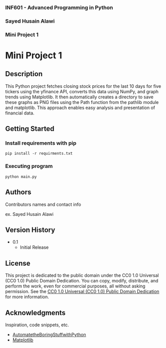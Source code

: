 ### INF601 - Advanced Programming in Python
### Sayed Husain Alawi
### Mini Project 1


# Mini Project 1

## Description

This Python project fetches closing stock prices for the last 10 days for five tickers using the yfinance API, converts this data using NumPy, and graph trends using Matplotlib. It then automatically creates a directory to save these graphs as PNG files using the Path function from the pathlib module and matplotlib. This approach enables easy analysis and presentation of financial data.

## Getting Started

### Install requirements with pip

```
pip install -r requirments.txt
```

### Executing program

```
python main.py
```

## Authors

Contributors names and contact info

ex. Sayed Husain Alawi

## Version History

* 0.1
    * Initial Release

## License

This project is dedicated to the public domain under the CC0 1.0 Universal (CC0 1.0) Public Domain Dedication. You can copy, modify, distribute, and perform the work, even for commercial purposes, all without asking permission. See the [CC0 1.0 Universal (CC0 1.0) Public Domain Dedication](https://creativecommons.org/publicdomain/zero/1.0/) for more information.

## Acknowledgments

Inspiration, code snippets, etc.
* [AutomatetheBoringStuffwithPython](https://automatetheboringstuff.com/)
* [Matplotlib](https://matplotlib.org/stable/tutorials/pyplot.html)
